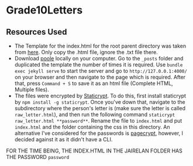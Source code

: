 # Grade10Letters
## Resources Used
- The Template for the index.html for the root parent directory was taken from [here](https://github.com/wildbit/postmark-templates). Only copy the .html file, ignore the .txt file there.
- Download [poole](https://github.com/poole/poole) locally on your computer. Go to the `_posts` folder and duplicated the template the number of times it is required. Use `bundle exec jekyll serve` to start the server and go to `http://127.0.0.1:4000/` on your browser and then navigate to the page which is required. After that, press `Command + S` to save it as an html file (Complete HTML, Multiple files). 
- The files were encrypted by [Staticrypt](https://github.com/robinmoisson/staticrypt). To do this, first install staticrypt by `npm install -g staticrypt`. Once you've down that, navigate to the subdirectory where the person's letter is (make sure the letter is called `raw_letter.html`), and then run the following command `staticrypt raw_letter.html **password**`. Rename the file to `index.html` and put `index.html` and the folder containing the css in this directory. 
An alternative I've considered for the passwords is [pagecrypt](https://github.com/MaxLaumeister/PageCrypt), however, I decided against it as it didn't have a CLI. 

FOR THE TIME BEING, THE INDEX.HTML IN THE JAIRELAN FOLDER HAS THE PASSWORD `password`